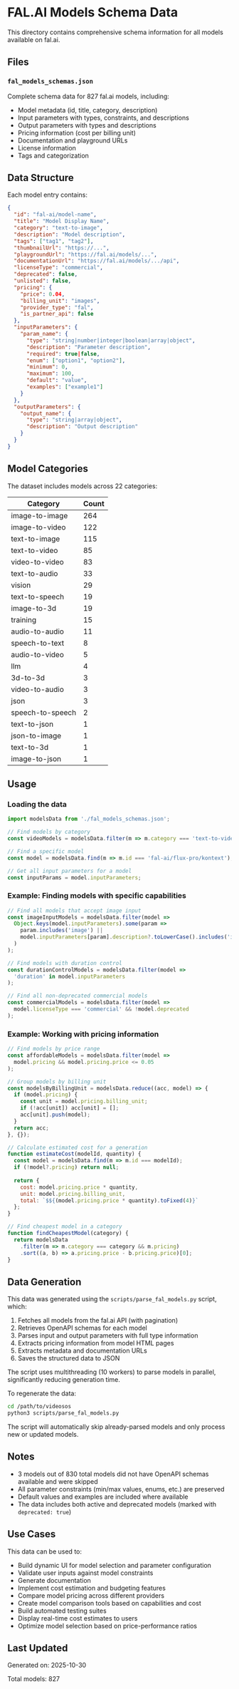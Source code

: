 # FAL.AI Models Schema Data

This directory contains comprehensive schema information for all models available on fal.ai.

## Files

### `fal_models_schemas.json`

Complete schema data for 827 fal.ai models, including:
- Model metadata (id, title, category, description)
- Input parameters with types, constraints, and descriptions
- Output parameters with types and descriptions
- Pricing information (cost per billing unit)
- Documentation and playground URLs
- License information
- Tags and categorization

## Data Structure

Each model entry contains:

```json
{
  "id": "fal-ai/model-name",
  "title": "Model Display Name",
  "category": "text-to-image",
  "description": "Model description",
  "tags": ["tag1", "tag2"],
  "thumbnailUrl": "https://...",
  "playgroundUrl": "https://fal.ai/models/...",
  "documentationUrl": "https://fal.ai/models/.../api",
  "licenseType": "commercial",
  "deprecated": false,
  "unlisted": false,
  "pricing": {
    "price": 0.04,
    "billing_unit": "images",
    "provider_type": "fal",
    "is_partner_api": false
  },
  "inputParameters": {
    "param_name": {
      "type": "string|number|integer|boolean|array|object",
      "description": "Parameter description",
      "required": true|false,
      "enum": ["option1", "option2"],
      "minimum": 0,
      "maximum": 100,
      "default": "value",
      "examples": ["example1"]
    }
  },
  "outputParameters": {
    "output_name": {
      "type": "string|array|object",
      "description": "Output description"
    }
  }
}
```

## Model Categories

The dataset includes models across 22 categories:

| Category | Count |
|----------|-------|
| image-to-image | 264 |
| image-to-video | 122 |
| text-to-image | 115 |
| text-to-video | 85 |
| video-to-video | 83 |
| text-to-audio | 33 |
| vision | 29 |
| text-to-speech | 19 |
| image-to-3d | 19 |
| training | 15 |
| audio-to-audio | 11 |
| speech-to-text | 8 |
| audio-to-video | 5 |
| llm | 4 |
| 3d-to-3d | 3 |
| video-to-audio | 3 |
| json | 3 |
| speech-to-speech | 2 |
| text-to-json | 1 |
| json-to-image | 1 |
| text-to-3d | 1 |
| image-to-json | 1 |

## Usage

### Loading the data

```javascript
import modelsData from './fal_models_schemas.json';

// Find models by category
const videoModels = modelsData.filter(m => m.category === 'text-to-video');

// Find a specific model
const model = modelsData.find(m => m.id === 'fal-ai/flux-pro/kontext');

// Get all input parameters for a model
const inputParams = model.inputParameters;
```

### Example: Finding models with specific capabilities

```javascript
// Find all models that accept image input
const imageInputModels = modelsData.filter(model => 
  Object.keys(model.inputParameters).some(param => 
    param.includes('image') || 
    model.inputParameters[param].description?.toLowerCase().includes('image')
  )
);

// Find models with duration control
const durationControlModels = modelsData.filter(model =>
  'duration' in model.inputParameters
);

// Find all non-deprecated commercial models
const commercialModels = modelsData.filter(model =>
  model.licenseType === 'commercial' && !model.deprecated
);
```

### Example: Working with pricing information

```javascript
// Find models by price range
const affordableModels = modelsData.filter(model =>
  model.pricing && model.pricing.price <= 0.05
);

// Group models by billing unit
const modelsByBillingUnit = modelsData.reduce((acc, model) => {
  if (model.pricing) {
    const unit = model.pricing.billing_unit;
    if (!acc[unit]) acc[unit] = [];
    acc[unit].push(model);
  }
  return acc;
}, {});

// Calculate estimated cost for a generation
function estimateCost(modelId, quantity) {
  const model = modelsData.find(m => m.id === modelId);
  if (!model?.pricing) return null;
  
  return {
    cost: model.pricing.price * quantity,
    unit: model.pricing.billing_unit,
    total: `$${(model.pricing.price * quantity).toFixed(4)}`
  };
}

// Find cheapest model in a category
function findCheapestModel(category) {
  return modelsData
    .filter(m => m.category === category && m.pricing)
    .sort((a, b) => a.pricing.price - b.pricing.price)[0];
}
```

## Data Generation

This data was generated using the `scripts/parse_fal_models.py` script, which:
1. Fetches all models from the fal.ai API (with pagination)
2. Retrieves OpenAPI schemas for each model
3. Parses input and output parameters with full type information
4. Extracts pricing information from model HTML pages
5. Extracts metadata and documentation URLs
6. Saves the structured data to JSON

The script uses multithreading (10 workers) to parse models in parallel, significantly reducing generation time.

To regenerate the data:

```bash
cd /path/to/videosos
python3 scripts/parse_fal_models.py
```

The script will automatically skip already-parsed models and only process new or updated models.

## Notes

- 3 models out of 830 total models did not have OpenAPI schemas available and were skipped
- All parameter constraints (min/max values, enums, etc.) are preserved
- Default values and examples are included where available
- The data includes both active and deprecated models (marked with `deprecated: true`)

## Use Cases

This data can be used to:
- Build dynamic UI for model selection and parameter configuration
- Validate user inputs against model constraints
- Generate documentation
- Implement cost estimation and budgeting features
- Compare model pricing across different providers
- Create model comparison tools based on capabilities and cost
- Build automated testing suites
- Display real-time cost estimates to users
- Optimize model selection based on price-performance ratios

## Last Updated

Generated on: 2025-10-30

Total models: 827

